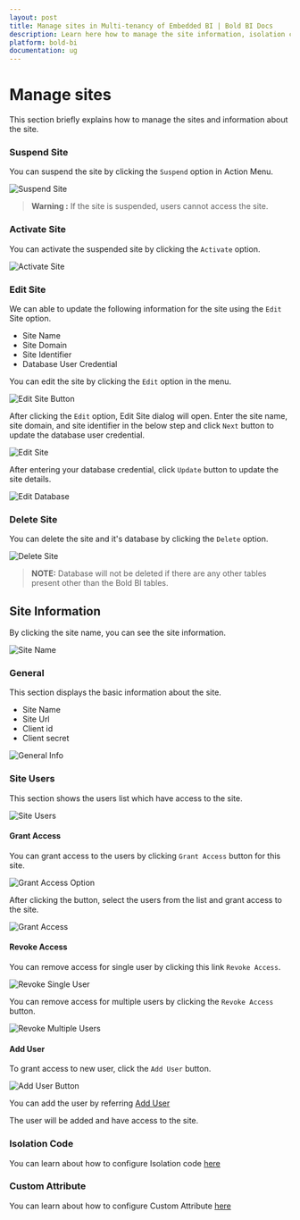 ```yaml
---
layout: post
title: Manage sites in Multi-tenancy of Embedded BI | Bold BI Docs
description: Learn here how to manage the site information, isolation code, custom attribute, how to grant and revoke access to the site users and more in Embedded Bold BI. 
platform: bold-bi
documentation: ug
---
```


# Manage sites

This section briefly explains how to manage the sites and information about the site.

### Suspend Site

You can suspend the site by clicking the `Suspend` option in Action Menu.

![Suspend Site](/bold-bi-docs/static/assets/embedded/multi-tenancy/images/suspend-site.png#max-width=95%)

> **Warning :** If the site is suspended, users cannot access the site.

### Activate Site

You can activate the suspended site by clicking the `Activate` option.

![Activate Site](/bold-bi-docs/static/assets/embedded/multi-tenancy/images/activate-site.png#max-width=95%)

### Edit Site

We can able to update the following information for the site using the `Edit` Site option.

* Site Name
* Site Domain
* Site Identifier
* Database User Credential

You can edit the site by clicking the `Edit` option in the menu.

![Edit Site Button](/bold-bi-docs/static/assets/embedded/multi-tenancy/images/edit-site-button.png#max-width=95%)

After clicking the `Edit` option, Edit Site dialog will open. Enter the site name, site domain, and site identifier in the below step and click `Next` button to update the database user credential.

![Edit Site](/bold-bi-docs/static/assets/embedded/multi-tenancy/images/edit-site.png#max-width=45%)

After entering your database credential, click `Update` button to update the site details.

![Edit Database](/bold-bi-docs/static/assets/embedded/multi-tenancy/images/edit-database.png#max-width=45%)

### Delete Site

You can delete the site and it's database by clicking the `Delete` option.

![Delete Site](/bold-bi-docs/static/assets/embedded/multi-tenancy/images/delete-site.png#max-width=95%)

> **NOTE:** Database will not be deleted if there are any other tables present other than the Bold BI tables.

## Site Information

By clicking the site name, you can see the site information.

![Site Name](/bold-bi-docs/static/assets/embedded/multi-tenancy/images/site-name.png#max-width=95%)

### General

This section displays the basic information about the site.

* Site Name
* Site Url
* Client id
* Client secret

![General Info](/bold-bi-docs/static/assets/embedded/multi-tenancy/images/general-site-info.png#max-width=95%)

### Site Users 

This section shows the users list which have access to the site.

![Site Users](/bold-bi-docs/static/assets/embedded/multi-tenancy/images/site-users.png#max-width=95%)

#### Grant Access

You can grant access to the users by clicking `Grant Access` button for this site.

![Grant Access Option](/bold-bi-docs/static/assets/embedded/multi-tenancy/images/grant-access-button.png#max-width=95%)

After clicking the button, select the users from the list and grant access to the site.

![Grant Access](/bold-bi-docs/static/assets/embedded/multi-tenancy/images/grant-access.png#max-width=95%)

#### Revoke Access

You can remove access for single user by clicking this link `Revoke Access`.

![Revoke Single User](/bold-bi-docs/static/assets/embedded/multi-tenancy/images/revoke-single-user.png#max-width=95%)

You can remove access for multiple users by clicking the `Revoke Access` button. 

![Revoke Multiple Users](/bold-bi-docs/static/assets/embedded/multi-tenancy/images/revoke-multiple-users.png#max-width=95%)

#### Add User

To grant access to new user, click the `Add User` button.

![Add User Button](/bold-bi-docs/static/assets/embedded/multi-tenancy/images/add-user-button.png#max-width=95%)

You can add the user by referring [Add User](/embedded-bi/multi-tenancy/manage-users/#add-individual-users)

The user will be added and have access to the site.

### Isolation Code

You can learn about how to configure Isolation code [here](/embedded-bi/working-with-data-source/configuring-isolation-code/)

### Custom Attribute 

You can learn about how to configure Custom Attribute [here](/embedded-bi/working-with-data-source/configuring-custom-attribute/)